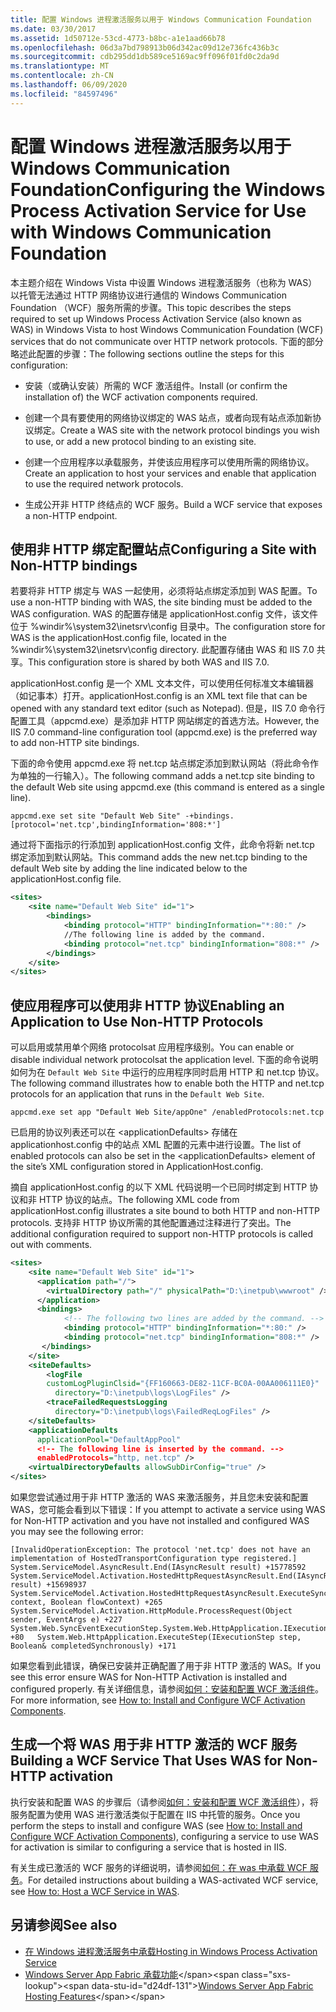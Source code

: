 ```yaml
---
title: 配置 Windows 进程激活服务以用于 Windows Communication Foundation
ms.date: 03/30/2017
ms.assetid: 1d50712e-53cd-4773-b8bc-a1e1aad66b78
ms.openlocfilehash: 06d3a7bd798913b06d342ac09d12e736fc436b3c
ms.sourcegitcommit: cdb295dd1db589ce5169ac9ff096f01fd0c2da9d
ms.translationtype: MT
ms.contentlocale: zh-CN
ms.lasthandoff: 06/09/2020
ms.locfileid: "84597496"
---
```

# <a name="configuring-the-windows-process-activation-service-for-use-with-windows-communication-foundation"></a><span data-ttu-id="d24df-102">配置 Windows 进程激活服务以用于 Windows Communication Foundation</span><span class="sxs-lookup"><span data-stu-id="d24df-102">Configuring the Windows Process Activation Service for Use with Windows Communication Foundation</span></span>
<span data-ttu-id="d24df-103">本主题介绍在 Windows Vista 中设置 Windows 进程激活服务（也称为 WAS）以托管无法通过 HTTP 网络协议进行通信的 Windows Communication Foundation （WCF）服务所需的步骤。</span><span class="sxs-lookup"><span data-stu-id="d24df-103">This topic describes the steps required to set up Windows Process Activation Service (also known as WAS) in Windows Vista to host Windows Communication Foundation (WCF) services that do not communicate over HTTP network protocols.</span></span> <span data-ttu-id="d24df-104">下面的部分略述此配置的步骤：</span><span class="sxs-lookup"><span data-stu-id="d24df-104">The following sections outline the steps for this configuration:</span></span>  
  
- <span data-ttu-id="d24df-105">安装（或确认安装）所需的 WCF 激活组件。</span><span class="sxs-lookup"><span data-stu-id="d24df-105">Install (or confirm the installation of) the WCF activation components required.</span></span>  
  
- <span data-ttu-id="d24df-106">创建一个具有要使用的网络协议绑定的 WAS 站点，或者向现有站点添加新协议绑定。</span><span class="sxs-lookup"><span data-stu-id="d24df-106">Create a WAS site with the network protocol bindings you wish to use, or add a new protocol binding to an existing site.</span></span>  
  
- <span data-ttu-id="d24df-107">创建一个应用程序以承载服务，并使该应用程序可以使用所需的网络协议。</span><span class="sxs-lookup"><span data-stu-id="d24df-107">Create an application to host your services and enable that application to use the required network protocols.</span></span>  
  
- <span data-ttu-id="d24df-108">生成公开非 HTTP 终结点的 WCF 服务。</span><span class="sxs-lookup"><span data-stu-id="d24df-108">Build a WCF service that exposes a non-HTTP endpoint.</span></span>  
  
## <a name="configuring-a-site-with-non-http-bindings"></a><span data-ttu-id="d24df-109">使用非 HTTP 绑定配置站点</span><span class="sxs-lookup"><span data-stu-id="d24df-109">Configuring a Site with Non-HTTP bindings</span></span>  
 <span data-ttu-id="d24df-110">若要将非 HTTP 绑定与 WAS 一起使用，必须将站点绑定添加到 WAS 配置。</span><span class="sxs-lookup"><span data-stu-id="d24df-110">To use a non-HTTP binding with WAS, the site binding must be added to the WAS configuration.</span></span> <span data-ttu-id="d24df-111">WAS 的配置存储是 applicationHost.config 文件，该文件位于 %windir%\system32\inetsrv\config 目录中。</span><span class="sxs-lookup"><span data-stu-id="d24df-111">The configuration store for WAS is the applicationHost.config file, located in the %windir%\system32\inetsrv\config directory.</span></span> <span data-ttu-id="d24df-112">此配置存储由 WAS 和 IIS 7.0 共享。</span><span class="sxs-lookup"><span data-stu-id="d24df-112">This configuration store is shared by both WAS and IIS 7.0.</span></span>  
  
 <span data-ttu-id="d24df-113">applicationHost.config 是一个 XML 文本文件，可以使用任何标准文本编辑器（如记事本）打开。</span><span class="sxs-lookup"><span data-stu-id="d24df-113">applicationHost.config is an XML text file that can be opened with any standard text editor (such as Notepad).</span></span> <span data-ttu-id="d24df-114">但是，IIS 7.0 命令行配置工具（appcmd.exe）是添加非 HTTP 网站绑定的首选方法。</span><span class="sxs-lookup"><span data-stu-id="d24df-114">However, the IIS 7.0 command-line configuration tool (appcmd.exe) is the preferred way to add non-HTTP site bindings.</span></span>  
  
 <span data-ttu-id="d24df-115">下面的命令使用 appcmd.exe 将 net.tcp 站点绑定添加到默认网站（将此命令作为单独的一行输入）。</span><span class="sxs-lookup"><span data-stu-id="d24df-115">The following command adds a net.tcp site binding to the default Web site using appcmd.exe (this command is entered as a single line).</span></span>  
  
```console  
appcmd.exe set site "Default Web Site" -+bindings.[protocol='net.tcp',bindingInformation='808:*']  
```  
  
 <span data-ttu-id="d24df-116">通过将下面指示的行添加到 applicationHost.config 文件，此命令将新 net.tcp 绑定添加到默认网站。</span><span class="sxs-lookup"><span data-stu-id="d24df-116">This command adds the new net.tcp binding to the default Web site by adding the line indicated below to the applicationHost.config file.</span></span>  
  
```xml  
<sites>  
    <site name="Default Web Site" id="1">  
        <bindings>  
            <binding protocol="HTTP" bindingInformation="*:80:" />  
            //The following line is added by the command.  
            <binding protocol="net.tcp" bindingInformation="808:*" />  
        </bindings>  
    </site>  
</sites>  
```  
  
## <a name="enabling-an-application-to-use-non-http-protocols"></a><span data-ttu-id="d24df-117">使应用程序可以使用非 HTTP 协议</span><span class="sxs-lookup"><span data-stu-id="d24df-117">Enabling an Application to Use Non-HTTP Protocols</span></span>  
 <span data-ttu-id="d24df-118">可以启用或禁用单个网络 protocolsat 应用程序级别。</span><span class="sxs-lookup"><span data-stu-id="d24df-118">You can enable or disable individual network protocolsat the application level.</span></span> <span data-ttu-id="d24df-119">下面的命令说明如何为在 `Default Web Site` 中运行的应用程序同时启用 HTTP 和 net.tcp 协议。</span><span class="sxs-lookup"><span data-stu-id="d24df-119">The following command illustrates how to enable both the HTTP and net.tcp protocols for an application that runs in the `Default Web Site`.</span></span>  
  
```console  
appcmd.exe set app "Default Web Site/appOne" /enabledProtocols:net.tcp  
```  
  
 <span data-ttu-id="d24df-120">已启用的协议列表还可以在 \<applicationDefaults> 存储在 applicationhost.config 中的站点 XML 配置的元素中进行设置。</span><span class="sxs-lookup"><span data-stu-id="d24df-120">The list of enabled protocols can also be set in the \<applicationDefaults> element of the site’s XML configuration stored in ApplicationHost.config.</span></span>  
  
 <span data-ttu-id="d24df-121">摘自 applicationHost.config 的以下 XML 代码说明一个已同时绑定到 HTTP 协议和非 HTTP 协议的站点。</span><span class="sxs-lookup"><span data-stu-id="d24df-121">The following XML code from applicationHost.config illustrates a site bound to both HTTP and non-HTTP protocols.</span></span> <span data-ttu-id="d24df-122">支持非 HTTP 协议所需的其他配置通过注释进行了突出。</span><span class="sxs-lookup"><span data-stu-id="d24df-122">The additional configuration required to support non-HTTP protocols is called out with comments.</span></span>  
  
```xml  
<sites>  
    <site name="Default Web Site" id="1">  
      <application path="/">  
        <virtualDirectory path="/" physicalPath="D:\inetpub\wwwroot" />  
      </application>  
      <bindings>  
            <!-- The following two lines are added by the command. -->
            <binding protocol="HTTP" bindingInformation="*:80:" />  
            <binding protocol="net.tcp" bindingInformation="808:*" />  
       </bindings>  
    </site>  
    <siteDefaults>  
        <logFile
        customLogPluginClsid="{FF160663-DE82-11CF-BC0A-00AA006111E0}"  
          directory="D:\inetpub\logs\LogFiles" />  
        <traceFailedRequestsLogging
          directory="D:\inetpub\logs\FailedReqLogFiles" />  
    </siteDefaults>  
    <applicationDefaults
      applicationPool="DefaultAppPool"
      <!-- The following line is inserted by the command. -->
      enabledProtocols="http, net.tcp" />  
    <virtualDirectoryDefaults allowSubDirConfig="true" />  
</sites>  
```  
  
 <span data-ttu-id="d24df-123">如果您尝试通过用于非 HTTP 激活的 WAS 来激活服务，并且您未安装和配置 WAS，您可能会看到以下错误：</span><span class="sxs-lookup"><span data-stu-id="d24df-123">If you attempt to activate a service using WAS for Non-HTTP activation and you have not installed and configured WAS you may see the following error:</span></span>  
  
```output  
[InvalidOperationException: The protocol 'net.tcp' does not have an implementation of HostedTransportConfiguration type registered.]   System.ServiceModel.AsyncResult.End(IAsyncResult result) +15778592   System.ServiceModel.Activation.HostedHttpRequestAsyncResult.End(IAsyncResult result) +15698937   System.ServiceModel.Activation.HostedHttpRequestAsyncResult.ExecuteSynchronous(HttpApplication context, Boolean flowContext) +265   System.ServiceModel.Activation.HttpModule.ProcessRequest(Object sender, EventArgs e) +227   System.Web.SyncEventExecutionStep.System.Web.HttpApplication.IExecutionStep.Execute() +80   System.Web.HttpApplication.ExecuteStep(IExecutionStep step, Boolean& completedSynchronously) +171  
```  
  
 <span data-ttu-id="d24df-124">如果您看到此错误，确保已安装并正确配置了用于非 HTTP 激活的 WAS。</span><span class="sxs-lookup"><span data-stu-id="d24df-124">If you see this error ensure WAS for Non-HTTP Activation is installed and configured properly.</span></span> <span data-ttu-id="d24df-125">有关详细信息，请参阅[如何：安装和配置 WCF 激活组件](how-to-install-and-configure-wcf-activation-components.md)。</span><span class="sxs-lookup"><span data-stu-id="d24df-125">For more information, see [How to: Install and Configure WCF Activation Components](how-to-install-and-configure-wcf-activation-components.md).</span></span>  
  
## <a name="building-a-wcf-service-that-uses-was-for-non-http-activation"></a><span data-ttu-id="d24df-126">生成一个将 WAS 用于非 HTTP 激活的 WCF 服务</span><span class="sxs-lookup"><span data-stu-id="d24df-126">Building a WCF Service That Uses WAS for Non-HTTP activation</span></span>  
 <span data-ttu-id="d24df-127">执行安装和配置 WAS 的步骤后（请参阅[如何：安装和配置 WCF 激活组件](how-to-install-and-configure-wcf-activation-components.md)），将服务配置为使用 WAS 进行激活类似于配置在 IIS 中托管的服务。</span><span class="sxs-lookup"><span data-stu-id="d24df-127">Once you perform the steps to install and configure WAS (see [How to: Install and Configure WCF Activation Components](how-to-install-and-configure-wcf-activation-components.md)), configuring a service to use WAS for activation is similar to configuring a service that is hosted in IIS.</span></span>  
  
 <span data-ttu-id="d24df-128">有关生成已激活的 WCF 服务的详细说明，请参阅[如何：在 was 中承载 WCF 服务](how-to-host-a-wcf-service-in-was.md)。</span><span class="sxs-lookup"><span data-stu-id="d24df-128">For detailed instructions about building a WAS-activated WCF service, see [How to: Host a WCF Service in WAS](how-to-host-a-wcf-service-in-was.md).</span></span>  
  
## <a name="see-also"></a><span data-ttu-id="d24df-129">另请参阅</span><span class="sxs-lookup"><span data-stu-id="d24df-129">See also</span></span>

- [<span data-ttu-id="d24df-130">在 Windows 进程激活服务中承载</span><span class="sxs-lookup"><span data-stu-id="d24df-130">Hosting in Windows Process Activation Service</span></span>](hosting-in-windows-process-activation-service.md)
- <span data-ttu-id="d24df-131">[Windows Server App Fabric 承载功能](https://docs.microsoft.com/previous-versions/appfabric/ee677189(v=azure.10))</span><span class="sxs-lookup"><span data-stu-id="d24df-131">[Windows Server App Fabric Hosting Features](https://docs.microsoft.com/previous-versions/appfabric/ee677189(v=azure.10))</span></span>
